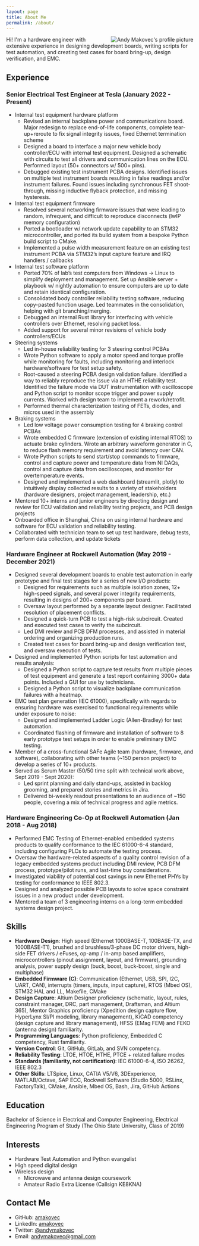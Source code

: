```yaml
---
layout: page
title: About Me
permalink: /about/
---
```


<link rel="stylesheet" href="/about.css">

<div class="image-cropper">
    <img align="right" class="profile-pic" alt="Andy Makovec's profile picture" src="/assets/images/author.jpg">
</div>

Hi!  I'm a hardware engineer with extensive experience in designing development boards, writing scripts for test automation, and creating test cases for board bring-up, design verification, and EMC.

## Experience

### Senior Electrical Test Engineer at Tesla (January 2022 - Present)

* Internal test equipment hardware platform
  * Revised an internal backplane power and communications board. Major redesign to replace end-of-life components, complete tear-up+reroute to fix signal integrity issues, fixed Ethernet termination scheme
  * Designed a board to interface a major new vehicle body controller/ECU with internal test equipment. Designed a schematic with circuits to test all drivers and communication lines on the ECU. Performed layout (50+ connectors w/ 500+ pins).
  * Debugged existing test instrument PCBA designs. Identified issues on multiple test instrument boards resulting in false readings and/or instrument failures. Found issues including synchronous FET shoot-through, missing inductive flyback protection, and missing hysteresis.
* Internal test equipment firmware
  * Resolved several networking firmware issues that were leading to random, infrequent, and difficult to reproduce disconnects (lwIP memory configuration)
  * Ported a bootloader w/ network update capability to an STM32 microcontroller, and ported its build system from a bespoke Python build script to CMake.
  * Implemented a pulse width measurement feature on an existing test instrument PCBA via STM32’s input capture feature and IRQ handlers / callbacks
* Internal test software platform
  * Ported 70% of lab’s test computers from Windows -> Linux to simplify deployment and management. Set up Ansible server + playbook w/ nightly automation to ensure computers are up to date and retain identical configuration.
  * Consolidated body controller reliability testing software, reducing copy-pasted function usage. Led teammates in the consolidation, helping with git branching/merging.
  * Debugged an internal Rust library for interfacing with vehicle controllers over Ethernet, resolving packet loss.
  * Added support for several minor revisions of vehicle body controllers/ECUs
* Steering systems
  * Led in-house reliability testing for 3 steering control PCBAs
  * Wrote Python software to apply a motor speed and torque profile while monitoring for faults, including monitoring and interlock hardware/software for test setup safety.
  * Root-caused a steering PCBA design validation failure. Identified a way to reliably reproduce the issue via an HTHE reliability test. Identified the failure mode via DUT instrumentation with oscilloscope and Python script to monitor scope trigger and power supply currents. Worked with design team to implement a rework/retrofit.
  * Performed thermal characterization testing of FETs, diodes, and micros used in the assembly
* Braking systems
  * Led low voltage power consumption testing for 4 braking control PCBAs
  * Wrote embedded C firmware (extension of existing internal RTOS) to actuate brake cylinders. Wrote an arbitrary waveform generator in C, to reduce flash memory requirement and avoid latency over CAN.
  * Wrote Python scripts to send start/stop commands to firmware, control and capture power and temperature data from NI DAQs, control and capture data from oscilloscopes, and monitor for overtemperature events.
  * Designed and implemented a web dashboard (streamlit, plotly) to intuitively display collected results to a variety of stakeholders (hardware designers, project management, leadership, etc.)
* Mentored 10+ interns and junior engineers by directing design and review for ECU validation and reliability testing projects, and PCB design projects
* Onboarded office in Shanghai, China on using internal hardware and software for ECU validation and reliability testing.
* Collaborated with technician team to set up test hardware, debug tests, perform data collection, and update tickets

### Hardware Engineer at Rockwell Automation (May 2019 - December 2021)

* Designed several development boards to enable test automation in early prototype and final test stages for a series of new I/O products:
  * Designed for requirements such as multiple isolation zones, 12+ high-speed signals, and several power integrity requirements, resulting in designs of 200+ components per board.
  * Oversaw layout performed by a separate layout designer.  Facilitated resolution of placement conflicts.
  * Designed a quick-turn PCB to test a high-risk subcircuit. Created and executed test cases to verify the subcircuit.
  * Led DMI review and PCB DFM processes, and assisted in material ordering and organizing production runs.
  * Created test cases for board bring-up and design verification test, and oversaw execution of tests.
* Designed and implemented Python scripts for test automation and results analysis:
  * Designed a Python script to capture test results from multiple pieces of test equipment and generate a test report containing 3000+ data points.  Included a GUI for use by technicians.
  * Designed a Python script to visualize backplane communication failures with a heatmap.
* EMC test plan generation (IEC 61000), specifically with regards to ensuring hardware was exercised to functional requirements while under exposure to noise:
  * Designed and implemented Ladder Logic (Allen-Bradley) for test automation.
  * Coordinated flashing of firmware and installation of software to 8 early prototype test setups in order to enable preliminary EMC testing.
* Member of a cross-functional SAFe Agile team (hardware, firmware, and software), collaborating with other teams (~150 person project) to develop a series of 10+ products.
* Served as Scrum Master (50/50 time split with technical work above, Sept 2019 - Sept 2020):
  * Led sprint planning and daily stand-ups, assisted in backlog grooming, and prepared stories and metrics in Jira.
  * Delivered bi-weekly readout presentations to an audience of ~150 people, covering a mix of technical progress and agile metrics.

### Hardware Engineering Co-Op at Rockwell Automation (Jan 2018 - Aug 2018)

* Performed EMC Testing of Ethernet-enabled embedded systems products to qualify conformance to the IEC 61000-6-4 standard, including configuring PLCs to automate the testing process.
* Oversaw the hardware-related aspects of a quality control revision of a legacy embedded systems product including DMI review, PCB DFM process, prototype/pilot runs, and last-time buy considerations.
* Investigated viability of potential cost savings in new Ethernet PHYs by testing for conformance to IEEE 802.3.
* Designed and analyzed possible PCB layouts to solve space constraint issues in a new product under development.
* Mentored a team of 3 engineering interns on a long-term embedded systems design project.

## Skills

* **Hardware Design**: High speed (Ethernet 1000BASE-T, 100BASE-TX, and 1000BASE-T1), brushed and brushless/3-phase DC motor drivers, high-side FET drivers / eFuses, op-amp / in-amp based amplifiers, microcontrollers (pinout assignment, layout, and firmware), grounding analysis, power supply design (buck, boost, buck-boost, single and multiphase)
* **Embedded Firmware (C)**: Communication (Ethernet, USB, SPI, I2C, UART, CAN), interrupts (timers, inputs, input capture), RTOS (Mbed OS), STM32 HAL and LL, Makefile, CMake
* **Design Capture**: Altium Designer proficiency (schematic, layout, rules, constraint manager, DRC, part management, Draftsman, and Altium 365), Mentor Graphics proficiency (Xpedition design capture flow, HyperLynx SI/PI modeling, library management), KiCAD competency (design capture and library management), HFSS (EMag FEM) and FEKO (antenna design) familiarity.
* **Programming Languages**: Python proficiency, Embedded C competency, Rust familiarity.
* **Version Control**: Git, GitHub, GitLab, and SVN competency.
* **Reliability Testing**: LTOE, HTOE, HTHE, PTCE + related failure modes
* **Standards (familiarity, not certification)**: IEC 61000-6-4, ISO 26262, IEEE 802.3
* **Other Skills**: LTSpice, Linux, CATIA V5/V6, 3DExperience, MATLAB/Octave, SAP ECC, Rockwell Software (Studio 5000, RSLinx, FactoryTalk), CMake, Ansible, Mbed OS, Bash, Jira, GitHub Actions

## Education

Bachelor of Science in Electrical and Computer Engineering, Electrical Engineering Program of Study (The Ohio State University, Class of 2019)

## Interests

* Hardware Test Automation and Python evangelist
* High speed digital design
* Wireless design
    * Microwave and antenna design coursework
    * Amateur Radio Extra License (Callsign KE8KNA)

## Contact Me

* GitHub: [amakovec](https://github.com/amakovec)
* LinkedIn: [amakovec](https://www.linkedin.com/in/amakovec/)
* Twitter: [@andymakovec](https://twitter.com/andymakovec)
* Email: [andymakovec@gmail.com](mailto:andymakovec@gmail.com)
